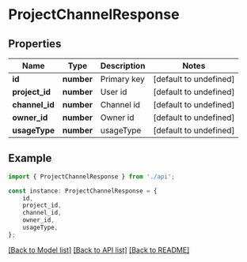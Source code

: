 # ProjectChannelResponse


## Properties

Name | Type | Description | Notes
------------ | ------------- | ------------- | -------------
**id** | **number** | Primary key | [default to undefined]
**project_id** | **number** | User id | [default to undefined]
**channel_id** | **number** | Channel id | [default to undefined]
**owner_id** | **number** | Owner id | [default to undefined]
**usageType** | **number** | usageType | [default to undefined]

## Example

```typescript
import { ProjectChannelResponse } from './api';

const instance: ProjectChannelResponse = {
    id,
    project_id,
    channel_id,
    owner_id,
    usageType,
};
```

[[Back to Model list]](../README.md#documentation-for-models) [[Back to API list]](../README.md#documentation-for-api-endpoints) [[Back to README]](../README.md)
